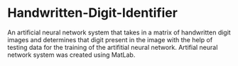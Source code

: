 # Handwritten-Digit-Identifier
An artificial neural network system that takes in a matrix of handwritten digit images and determines that digit present in the image with the help of testing data for the training of the artifitial neural network. Artifial neural network system was created using MatLab.
